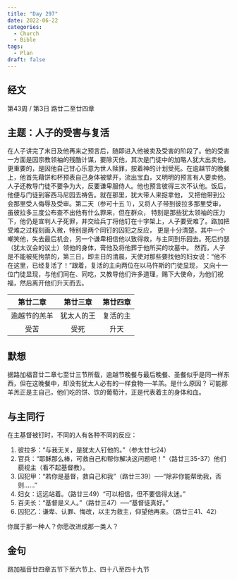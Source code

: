 ```yaml
---
title: "Day 297"
date: 2022-06-22
categories:
  - Church
  - Bible
tags:
  - Plan
draft: false
---
```


## 经文
第43周 / 第3日 路廿二至廿四章

## 主题：人子的受害与复活
在人子讲完了末日及他再来之预言后，随即进入他被卖及受害的阶段了。他的受害一方面是因宗教领袖的残酷计谋，要除灭他，其次是门徒中的加略人犹大出卖他，
更重要的，是因他自己甘心乐意为世人赎罪，按着神的计划受死。在逾越节的晚餐上，他首先藉饼和杯预表自己身体被擘开，流出宝血，又明明的预言有人要卖他。
人子还教导门徒不要争为大，反要谦卑服侍人。他也预言彼得三次不认他。饭后，他便与门徒到客西马尼园去祷告。就在那里，犹大带人来捉拿他，
又把他带到公会那里受人侮辱及受审。第二天（参可十五  1），又将人子带到彼拉多那里受审，虽彼拉多三度公布查不出他有什么罪来，但在群众，
特别是那些犹太领袖的压力下，他仍是宣判人子死罪，并交给兵丁将他钉在十字架上，人子要受难了。路加把受难之过程刻画入微，特别是两个同钉的囚犯之反应，
更是十分清楚。其中一个嘲笑他，失去最后机会，另一个谦卑相信他以致得救，与主同到乐园去。死后约瑟（犹太议会的议士）领他的身体，膏他及将他葬于他所买的坟墓中。
然而，人子是不能被死拘禁的，第三日，即主日的清晨，天使对那些要找他的妇女说：“他不在这里，已经复活了！”跟着，复活的主向两位在以马忤斯的门徒显现，
又向十一位门徒显现，与他们同在、同吃，又教导他们许多道理，赐下大使命，为他们祝福，然后离开他们升天而去。

|   第廿二章   |  第廿三章   |  第廿四章  |
|:--------:|:-------:|:------:|
|  逾越节的羔羊  |  犹太人的王  |  复活的主  |
|    受苦    |   受死    |   升天   |

## 默想
据路加福音廿二章七至廿三节所载，逾越节晚餐与最后晚餐、圣餐似乎是同一样东西，但在这晚餐中，却没有犹太人必有的一样食物──羊羔。是什么原因？
可能那羊羔正是主自己，他们吃的饼、饮的葡萄汁，正是代表着主的身体和血。

## 与主同行
在主基督被钉时，不同的人有各种不同的反应：

1. 彼拉多：“与我无关，是犹太人钉他的。”（参太廿七24）
2. 官兵：“耶稣那么棒，可救自己和帮你解决这问题吧！”（路廿三35-37）他们藐视主（看不起基督教）。
3. 囚犯甲：“若你是基督，救自己和我”（路廿三39）──“除非你能帮助我，否则……”
4. 妇女：远远站着。（路廿三49）“可以相信，但不要信得太迷。”
5. 百夫长：“基督是义人。”（路廿三47）──“基督徒真好。”
6. 囚犯乙：谦卑、认罪、悔改，以主为救主，仰望他再来。（路廿三41、42）

你属于那一种人？你愿改进成那一类人？

## 金句
路加福音廿四章五节下至六节上、四十八至四十九节

[comment]: <> (## 附录)

